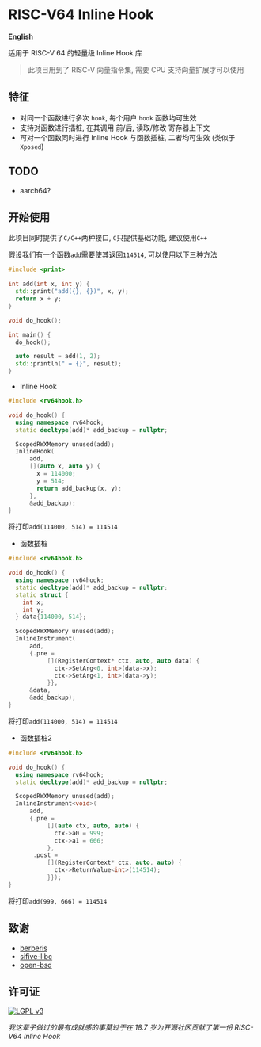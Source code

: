 # RISC-V64 Inline Hook

[**English**](README.md)

适用于 RISC-V 64 的轻量级 Inline Hook 库

> 此项目用到了 RISC-V 向量指令集, 需要 CPU 支持向量扩展才可以使用

## 特征
 * 对同一个函数进行多次 `hook`, 每个用户 `hook` 函数均可生效
 * 支持对函数进行插桩, 在其调用 前/后, 读取/修改 寄存器上下文
 * 可对一个函数同时进行 Inline Hook 与函数插桩, 二者均可生效 (类似于`Xposed`)

## TODO
 * aarch64?

## 开始使用
此项目同时提供了`C/C++`两种接口, `C`只提供基础功能, 建议使用`C++`

假设我们有一个函数`add`需要使其返回`114514`, 可以使用以下三种方法
```cpp
#include <print>

int add(int x, int y) {
  std::print("add({}, {})", x, y);
  return x + y;
}

void do_hook();

int main() {
  do_hook();

  auto result = add(1, 2);
  std::println(" = {}", result);
}
```

 * Inline Hook
```cpp
#include <rv64hook.h>

void do_hook() {
  using namespace rv64hook;
  static decltype(add)* add_backup = nullptr;

  ScopedRWXMemory unused(add);
  InlineHook(
      add,
      [](auto x, auto y) {
        x = 114000;
        y = 514;
        return add_backup(x, y);
      },
      &add_backup);
}
```
将打印`add(114000, 514) = 114514`

 * 函数插桩
```cpp
#include <rv64hook.h>

void do_hook() {
  using namespace rv64hook;
  static decltype(add)* add_backup = nullptr;
  static struct {
    int x;
    int y;
  } data{114000, 514};

  ScopedRWXMemory unused(add);
  InlineInstrument(
      add,
      {.pre =
           [](RegisterContext* ctx, auto, auto data) {
             ctx->SetArg<0, int>(data->x);
             ctx->SetArg<1, int>(data->y);
           }},
      &data,
      &add_backup);
}
```
将打印`add(114000, 514) = 114514`

 * 函数插桩2
```cpp
#include <rv64hook.h>

void do_hook() {
  using namespace rv64hook;
  static decltype(add)* add_backup = nullptr;

  ScopedRWXMemory unused(add);
  InlineInstrument<void>(
      add,
      {.pre =
           [](auto ctx, auto, auto) {
             ctx->a0 = 999;
             ctx->a1 = 666;
           },
       .post =
           [](RegisterContext* ctx, auto, auto) {
             ctx->ReturnValue<int>(114514);
           }});
}
```
将打印`add(999, 666) = 114514`

## 致谢
 * [berberis](https://android.googlesource.com/platform/frameworks/libs/binary_translation)
 * [sifive-libc](https://github.com/sifive/sifive-libc)
 * [open-bsd](https://www.openbsd.org)

## 许可证
[![LGPL v3](https://www.gnu.org/graphics/lgplv3-with-text-154x68.png)](https://www.gnu.org/licenses/lgpl-3.0.txt)

*我这辈子做过的最有成就感的事莫过于在 18.7 岁为开源社区贡献了第一份 RISC-V64 Inline Hook*
